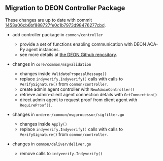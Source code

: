 ## Migration to DEON Controller Package
These changes are up to date with commit [1453a06cb6bf888727fe0c1b7973d98476277cbd](https://github.com/off-grid-block/fabric/commit/1453a06cb6bf888727fe0c1b7973d98476277cbd).
- add controller package in ```common/controller```
    - provide a set of functions enabling communication with DEON ACA-Py agent instances.
    - see more details at [the DEON Github repository](https://github.com/off-grid-block/controller).

- changes in ```core/common/msgvalidation```
    - changes inside ```ValidateProposalMessage()```
    - replace ```indyverify.Indyverify()``` calls with calls to ```VerifySignature()``` from ```common/controller```.
    - create admin agent controller with ```NewAdminController()```
    - retrieve admin-client agent connection details with ```GetConnection()```
    - direct admin agent to request proof from client agent with ```RequireProof()```.

- changes in ```orderer/common/msgprocessor/sigfilter.go```
    - changes inside ```Apply()```
    - replace ```indyverify.Indyverify()``` calls with calls to ```VerifySignature()``` from ```common/controller```.

- changes in ```common/deliver/deliver.go```
    - remove calls to ```indyverify.Indyverify()```

